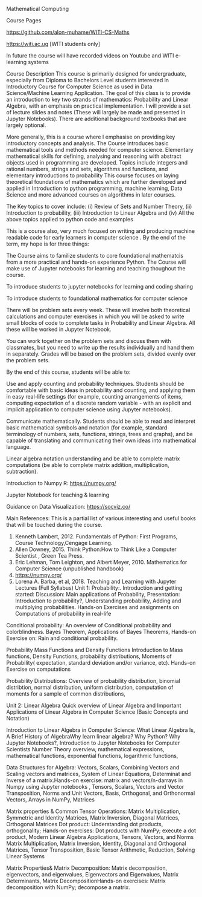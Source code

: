 Mathematical Computing 

Course Pages

https://github.com/alon-muhame/WITI-CS-Maths

https://witi.ac.ug [WITI students only]

In future the course will have recorded videos on Youtube and WITI e-learning systems

Course Description
This course is primarily designed for undergraduate, especially from Diploma to Bachelors Level students interested in Introductory Course for Computer Science as used in Data Science/Machine Learning Application. The goal of this class is to provide an introduction to key two strands of mathematics: Probability and Linear Algebra, with an emphasis on practical implementation. I will provide a set of lecture slides and notes (These will largely be made and presented in Jupyter Notebooks). There are additional background textbooks that are largely optional.

More generally, this is a course where I emphasise on providing key introductory concepts and analysis. The Course introduces basic mathematical tools and methods needed for computer science.
Elementary mathematical skills for defining, analysing and reasoning with abstract objects used in programming are developed. Topics include integers and rational numbers, strings and sets, algorithms and functions, and elementary introductions to probability This course focuses on laying theoretical foundations of mathematics which are further developed and applied in Introduction to python programming, machine learning, Data Science and more advanced courses on algorithms in later courses.

The Key topics to cover include: 
(i) Review of Sets and Number Theory, 
(ii) Introduction to probability, 
(iii) Introduction to Linear Algebra and
(iv) All the above topics applied to python code and examples

This is a course also, very much focused on writing and producing machine readable code for early learners in computer science . By the end of the term, my hope is for three things:

The Course aims to familize students to core foundational mathematcis from a more practical and hands-on experience Python. The Course will make use of Jupyter notebooks for learning and teaching thoughout the course.

To introduce students to jupyter notebooks for learning and coding sharing

To introduce students to foundational mathematics for computer science

There will be problem sets every week. These will involve both theoretical calculations and computer exercises in which you will be asked to write small blocks of code to complete tasks in Probability and Linear Algebra. All these will be worked in Jupyter Notebook. 

You can work together on the problem sets and discuss them with classmates, but you need to write up the results individually and hand them in separately. Grades will be based on the problem sets, divided evenly over the problem sets.

By the end of this course, students will be able to:

Use and apply counting and probability techniques. Students should be comfortable with basic ideas in probability and counting, and applying them in easy real-life settings (for example, counting arrangements of items, computing expectation of a discrete random variable - with an explicit and implicit application to computer science using Jupyter notebooks).

 Communicate mathematically. Students should be able to read and interpret basic mathematical symbols and notation (for example, standard terminology of numbers,
sets, functions, strings, trees and graphs), and be capable of translating and communicating their own ideas into mathematical language.

 Linear algebra notation understanding and be able to complete matrix computations (be able to complete matrix addition, multiplication, subtraction).

Introduction to Numpy R: https://numpy.org/

Jupyter Notebook for teaching & learning

Guidance on Data Visualization: https://socviz.co/

Main References:
This is a partial list of various interesting and useful books that will be touched during the course.

1. Kenneth Lambert, 2012. Fundamentals of Python: First Programs, Course Technology,Cengage Learning.
2. Allen Downey, 2015. Think Python:How to Think Like a Computer Scientist , Green Tea Press.
3. Eric Lehman, Tom Leighton, and Albert Meyer, 2010. Mathematics for Computer Science (unpublished handbook)
4. https://numpy.org/
5. Lorena A. Barba, et al, 2018. Teaching and Learning with Jupyter
Lectures (Full Syllabus)
Unit 1: Probability:. Introduction and getting started: Discussion:
Main applications of Probability, Presentation: Introduction to probability?,
Understanding probability, Adding and multiplying probabilities.
Hands-on Exercises and assignments on Computations of probability in real-life

Conditional probability: An overview of Conditional probability
and colorblindness. Bayes Theorem, Applications of Bayes Theorems,
Hands-on Exercise on: Rain and conditional probability.

Probability Mass Functions and Density Functions Introduction
to Mass functions, Density Functions, probability distributions,
Moments of Probability( expectation, standard deviation and/or variance,
etc). Hands-on Exercise on computations

Probability Distributions: Overview of probability distribution, binomial
distribtion, normal distribution, uniform distribution, computation
of moments for a sample of common distributions,

Unit 2: Linear Algebra Quick overview of Linear Algebra and Important
Applications of Linear Algebra in Computer Science (Basic
Concepts and Notation)

Introduction to Linear Algebra in Computer Science: What
Linear Algebra Is, A Brief History of AlgebraWhy learn linear algebra?
Why Python? Why Jupyter Notebooks?, Introduction to Jupyter
Notebooks for Computer Scientists Number Theory overview, mathematical
expressions, mathematical functions, exponential functions,
logarithmic functions,

Data Structures for Algebra: Vectors, Scalars, Combining Vectors
and Scaling vectors and matrices, System of Linear Equations,
Determinat and Inverse of a matrix.Hands-on exercise: matrix
and vectors/n-darrays in Numpy using Jupyter notebooks , Tensors,
Scalars, Vectors and Vector Transposition, Norms and Unit Vectors,
Basis, Orthogonal, and Orthonormal Vectors, Arrays in NumPy, Matrices

Matrix properties & Common Tensor Operations: Matrix Multiplication,
Symmetric and Identity Matrices, Matrix Inversion, Diagonal
Matrices, Orthogonal Matrices Dot product: Understanding
dot products, orthogonality; Hands-on exercises: Dot products with
NumPy; execute a dot product, Modern Linear Algebra Applications,
Tensors, Vectors, and Norms Matrix Multiplication, Matrix Inversion,
Identity, Diagonal and Orthogonal Matrices, Tensor Transposition, Basic
Tensor Arithmetic, Reduction, Solving Linear Systems

Matrix Properties& Matrix Decomposition: Matrix decomposition,
eigenvectors, and eigenvalues, Eigenvectors and Eigenvalues, Matrix
Determinants, Matrix DecompositionHands-on exercises: Matrix
decomposition with NumPy; decompose a matrix.
